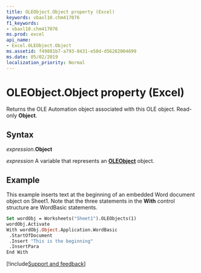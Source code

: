 ```yaml
---
title: OLEObject.Object property (Excel)
keywords: vbaxl10.chm417076
f1_keywords:
- vbaxl10.chm417076
ms.prod: excel
api_name:
- Excel.OLEObject.Object
ms.assetid: f49881b7-a793-8431-e50d-d56282004699
ms.date: 05/02/2019
localization_priority: Normal
---
```



# OLEObject.Object property (Excel)

Returns the OLE Automation object associated with this OLE object. Read-only **Object**.


## Syntax

_expression_.**Object**

_expression_ A variable that represents an **[OLEObject](Excel.OLEObject.md)** object.


## Example

This example inserts text at the beginning of an embedded Word document object on Sheet1. Note that the three statements in the **With** control structure are WordBasic statements.

```vb
Set wordObj = Worksheets("Sheet1").OLEObjects(1) 
wordObj.Activate 
With wordObj.Object.Application.WordBasic 
 .StartOfDocument 
 .Insert "This is the beginning" 
 .InsertPara 
End With
```



[!include[Support and feedback](~/includes/feedback-boilerplate.md)]